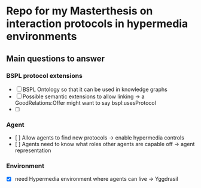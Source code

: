 # Repo for my Masterthesis on interaction protocols in hypermedia environments

## Main questions to answer

### BSPL protocol extensions

- [ ] BSPL Ontology so that it can be used in knowledge graphs
- [ ] Possible semantic extensions to allow linking -> a GoodRelations:Offer might want to say bspl:usesProtocol
- [ ]

### Agent

- [ ] Allow agents to find new protocols -> enable hypermedia controls
- [ ] Agents need to know what roles other agents are capable off -> agent representation

### Environment

- [x] need Hypermedia environment where agents can live -> Yggdrasil
